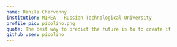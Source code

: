 ```yaml
---
name: Danila Chervonny
institution: MIREA - Russian Technological University
profile_pic: picolino.png
quote: The best way to predict the future is to to create it
github_user: picolino
---
```

